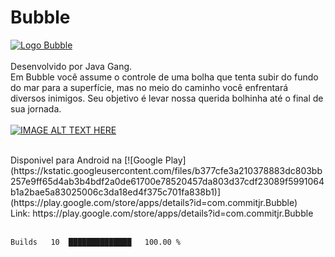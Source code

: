 # Bubble
[![Logo Bubble](https://play-lh.googleusercontent.com/_EY60qxLc1KWexQNDVv0HzPAc01F2QgPhJD220PEXU6yqlUP4v1hVv4TSI5x9e0SVSw=w240-h480-rw)](https://play.google.com/store/apps/details?id=com.commitjr.Bubble)
<br>
<br>
Desenvolvido por Java Gang.
<br>
Em Bubble você assume o controle de uma bolha que tenta subir do fundo do mar para a superfície, mas no meio do caminho você enfrentará diversos inimigos. Seu objetivo é levar nossa querida bolhinha até o final de sua jornada.
<br>
<br>
[![IMAGE ALT TEXT HERE](https://img.youtube.com/vi/iF4g7Vii75w/0.jpg)](https://www.youtube.com/watch?v=iF4g7Vii75w)

<br>
Disponivel para Android na [![Google Play](https://kstatic.googleusercontent.com/files/b377cfe3a210378883dc803bb257e9ff65d4ab3b4bdf2a0de61700e78520457da803d37cdf23089f5991064b1a2bae5a83025006c3da18ed4f375c701fa838b1)](https://play.google.com/store/apps/details?id=com.commitjr.Bubble)
<br>
Link: https://play.google.com/store/apps/details?id=com.commitjr.Bubble
<br>
<br>

<!--START_SECTION:waka-->
```text
Builds   10  ██████████████   100.00 % 
```
<!--END_SECTION:waka-->
